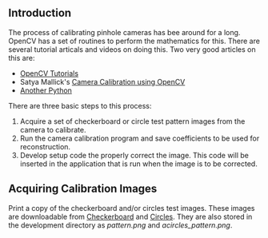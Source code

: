 ## Introduction

The process of calibrating pinhole cameras has bee around for a long.
OpenCV has a set of routines to perform the mathematics for this.
There are several tutorial articals and videos on doing this.
Two very good articles on this are:

* [OpenCV Tutorials](https://docs.opencv.org/2.4/doc/tutorials/calib3d/camera_calibration/camera_calibration.html#)
* Satya Mallick's [Camera Calibration using OpenCV](https://www.learnopencv.com/camera-calibration-using-opencv/)
* [Another Python](https://medium.com/analytics-vidhya/camera-calibration-with-opencv-f324679c6eb7)

There are three basic steps to this process:

1. Acquire a set of checkerboard or circle test pattern images from the camera to calibrate.
2. Run the camera calibration program and save coefficients to be used for reconstruction.
3. Develop setup code the properly correct the image.   This code will be inserted in the application that is run when the image is to be corrected.

## Acquiring Calibration Images

Print a copy of the checkerboard and/or circles test images.
These images are downloadable from [Checkerboard](https://docs.opencv.org/2.4/_downloads/pattern.png) and [Circles](https://docs.opencv.org/2.4/_downloads/acircles_pattern.png).
They are also stored in the development directory as *pattern.png* and *acircles_pattern.png*.


